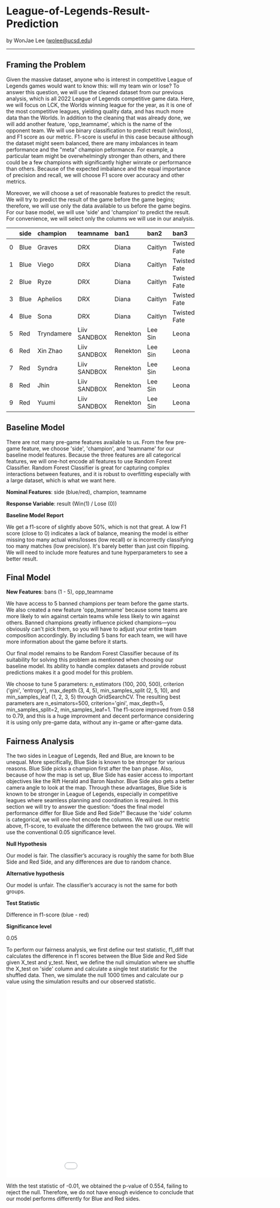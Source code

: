 # League-of-Legends-Result-Prediction

by WonJae Lee (wolee@ucsd.edu)

---

## Framing the Problem

Given the massive dataset, anyone who is interest in competitive League of Legends games would want to know this: will my team win or lose? To answer this question, we will use the cleaned dataset from our previous analysis, which is all 2022 League of Legends competitive game data. Here, we will focus on LCK, the Worlds winning league for the year, as it is one of the most competitive leagues, yielding quality data, and has much more data than the Worlds. In addition to the cleaning that was already done, we will add another feature, 'opp_teamname', which is the name of the opponent team. We will use binary classification to predict result (win/loss), and F1 score as our metric. F1-score is useful in this case because although the dataset might seem balanced, there are many imbalances in team performance and the "meta" champion peformance. For example, a particular team might be overwhelmingly stronger than others, and there could be a few champions with significantly higher winrate or performance than others. Because of the expected imbalance and the equal importance of precision and recall, we will choose F1 score over accuracy and other metrics. 

Moreover, we will choose a set of reasonable features to predict the result. We will try to predict the result of the game before the game begins; therefore, we will use only the data available to us before the game begins. For our base model, we will use 'side' and 'champion' to predict the result. For convenience, we will select only the columns we will use in our analysis.


|    | side   | champion   | teamname     | ban1     | ban2    | ban3         | ban4    | ban5   | opp_teamname   |
|---:|:-------|:-----------|:-------------|:---------|:--------|:-------------|:--------|:-------|:---------------|
|  0 | Blue   | Graves     | DRX          | Diana    | Caitlyn | Twisted Fate | LeBlanc | Viktor | Liiv SANDBOX   |
|  1 | Blue   | Viego      | DRX          | Diana    | Caitlyn | Twisted Fate | LeBlanc | Viktor | Liiv SANDBOX   |
|  2 | Blue   | Ryze       | DRX          | Diana    | Caitlyn | Twisted Fate | LeBlanc | Viktor | Liiv SANDBOX   |
|  3 | Blue   | Aphelios   | DRX          | Diana    | Caitlyn | Twisted Fate | LeBlanc | Viktor | Liiv SANDBOX   |
|  4 | Blue   | Sona       | DRX          | Diana    | Caitlyn | Twisted Fate | LeBlanc | Viktor | Liiv SANDBOX   |
|  5 | Red    | Tryndamere | Liiv SANDBOX | Renekton | Lee Sin | Leona        | Jayce   | Akali  | DRX            |
|  6 | Red    | Xin Zhao   | Liiv SANDBOX | Renekton | Lee Sin | Leona        | Jayce   | Akali  | DRX            |
|  7 | Red    | Syndra     | Liiv SANDBOX | Renekton | Lee Sin | Leona        | Jayce   | Akali  | DRX            |
|  8 | Red    | Jhin       | Liiv SANDBOX | Renekton | Lee Sin | Leona        | Jayce   | Akali  | DRX            |
|  9 | Red    | Yuumi      | Liiv SANDBOX | Renekton | Lee Sin | Leona        | Jayce   | Akali  | DRX            |


## Baseline Model

There are not many pre-game features available to us. From the few pre-game feature, we choose 'side', 'champion', and 'teamname' for our baseline model features. Because the three features are all categorical features, we will one-hot encode all features to use Random Forest Classifier. Random Forest Classifier is great for capturing complex interactions between features, and it is robust to overfitting especially with a large dataset, which is what we want here.

**Nominal Features**: side (blue/red), champion, teamname

**Response Variable**: result (Win(1) / Lose (0))

**Baseline Model Report**

We get a f1-score of slightly above 50%, which is not that great. A low F1 score (close to 0) indicates a lack of balance, meaning the model is either missing too many actual wins/losses (low recall) or is incorrectly classifying too many matches (low precision). It's barely better than just coin flipping. We will need to include more features and tune hyperparameters to see a better result.


## Final Model

**New Features**: bans (1 - 5), opp_teamname

We have access to 5 banned champions per team before the game starts. We also created a new feature 'opp_teamname' because some teams are more likely to win against certain teams while less likely to win against others. Banned champions greatly influence picked champions—you obviously can't pick them, so you will have to adjust your entire team composition accordingly. By including 5 bans for each team, we will have more information about the game before it starts.

Our final model remains to be Random Forest Classifier because of its suitability for solving this problem as mentioned when choosing our baseline model. Its ability to handle complex datasets and provide robust predictions makes it a good model for this problem.

We choose to tune 5 parameters: n_estimators (100, 200, 500), criterion ('gini', 'entropy'), max_depth (3, 4, 5), min_samples_split (2, 5, 10), and min_samples_leaf (1, 2, 3, 5) through GridSearchCV. The resulting best parameters are n_esimators=500, criterion='gini', max_depth=5, min_samples_split=2, min_samples_leaf=1. The f1-score improved from 0.58 to 0.79, and this is a huge improvment and decent performance considering it is using only pre-game data, without any in-game or after-game data.


## Fairness Analysis

The two sides in League of Legends, Red and Blue, are known to be unequal. More specifically, Blue Side is known to be stronger for various reasons. Blue Side picks a champion first after the ban phase. Also, because of how the map is set up, Blue Side has easier access to important objectives like the Rift Herald and Baron Nashor. Blue Side also gets a better camera angle to look at the map. Through these advantages, Blue Side is known to be stronger in League of Legends, especially in competitive leagues where seamless planning and coordination is required. In this section we will try to answer the question: “does the final model performance differ for Blue Side and Red Side?" Because the 'side' column is categorical, we will one-hot encode the columns. We will use our metric above, f1-score, to evaluate the difference between the two groups. We will use the conventional 0.05 significance level.

**Null Hypothesis**

Our model is fair. The classifier’s accuracy is roughly the same for both Blue Side and Red Side, and any differences are due to random chance.

**Alternative hypothesis**

Our model is unfair. The classifier’s accuracy is not the same for both groups.

**Test Statistic**

Difference in f1-score (blue - red)

**Significance level**

0.05

To perform our fairness analysis, we first define our test statistic, f1_diff that calculates the difference in f1 scores between the Blue Side and Red Side given X_test and y_test.
Next, we define the null simulation where we shuffle the X_test on 'side' column and calculate a single test statistic for the shuffled data.
Then, we simulate the null 1000 times and calculate our p value using the simulation results and our observed statistic.

<iframe src="./assets/f1_score.html" width=1000 height=500 frameBorder=0></iframe>

With the test statistic of -0.01, we obtained the p-value of 0.554, failing to reject the null. Therefore, we do not have enough evidence to conclude that our model performs differently for Blue and Red sides.
